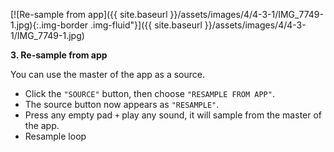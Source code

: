 ---
---

[![Re-sample from app]({{ site.baseurl }}/assets/images/4/4-3-1/IMG_7749-1.jpg){:.img-border .img-fluid"}]({{
site.baseurl }}/assets/images/4/4-3-1/IMG_7749-1.jpg)

**3. Re-sample from app**

You can use the master of the app as a source.

- Click the `"SOURCE"` button, then choose `"RESAMPLE FROM APP"`.
- The source button now appears as `"RESAMPLE"`.
- Press any empty pad `+` play any sound, it will sample from the master of the app.
- Resample loop
